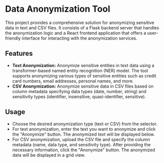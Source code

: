 # Data Anonymization Tool
This project provides a comprehensive solution for anonymizing sensitive data in text and CSV files. It consists of a Flask backend server that handles the anonymization logic and a React frontend application that offers a user-friendly interface for interacting with the anonymization services.

## Features
- **Text Anonymization:** Anonymize sensitive entities in text data using a transformer-based named entity recognition (NER) model. The tool supports anonymizing various types of sensitive entities such as credit card numbers, email addresses, personal names, and more.
- **CSV Anonymization:** Anonymize sensitive data in CSV files based on column metadata specifying data types (date, number, string) and sensitivity types (identifier, insensitive, quasi-identifier, sensitive).

## Usage
- Choose the desired anonymization type (text or CSV) from the selector.
- For text anonymization, enter the text you want to anonymize and click the "Anonymize" button. The anonymized text will be displayed below.
- For CSV anonymization, upload the CSV file and specify the column metadata (name, data type, and sensitivity type). After providing the necessary information, click the "Anonymize" button. The anonymized data will be displayed in a grid view.